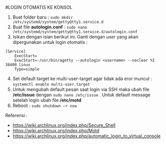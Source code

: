 #LOGIN OTOMATIS KE KONSOL
1.	Buat folder baru : `sudo mkdir /etc/systemd/system/getty@tty1.service.d`
2.	Buat file **autologin.conf** : `sudo nano /etc/systemd/system/getty@tty1.service.d/autologin.conf`
3.	Isikan dengan isian berikut ini. Ganti **<username>** dengan *user* yang akan dipergunakan untuk login otomatis :
```
[Service]
	ExecStart=
	ExecStart=-/usr/bin/agetty --autologin <username> --noclear %I 38400 linux
	Type=simple
```
4.	Set default target ke multi-user-target agar tidak ada eror muncul :
`systemctl enable multi-user.target`
5.	Untuk mengubah default pesan saat login via SSH maka ubah file **/etc/issue** dengan `sudo nano /etc/issue` . Untuk default message setelah login ubah file **/etc/motd**
6.	Reboot : `sudo shutdown –r now`

Referensi :
 - https://wiki.archlinux.org/index.php/Secure_Shell
 - https://wiki.archlinux.org/index.php/Motd
 - https://wiki.archlinux.org/index.php/automatic_login_to_virtual_console
